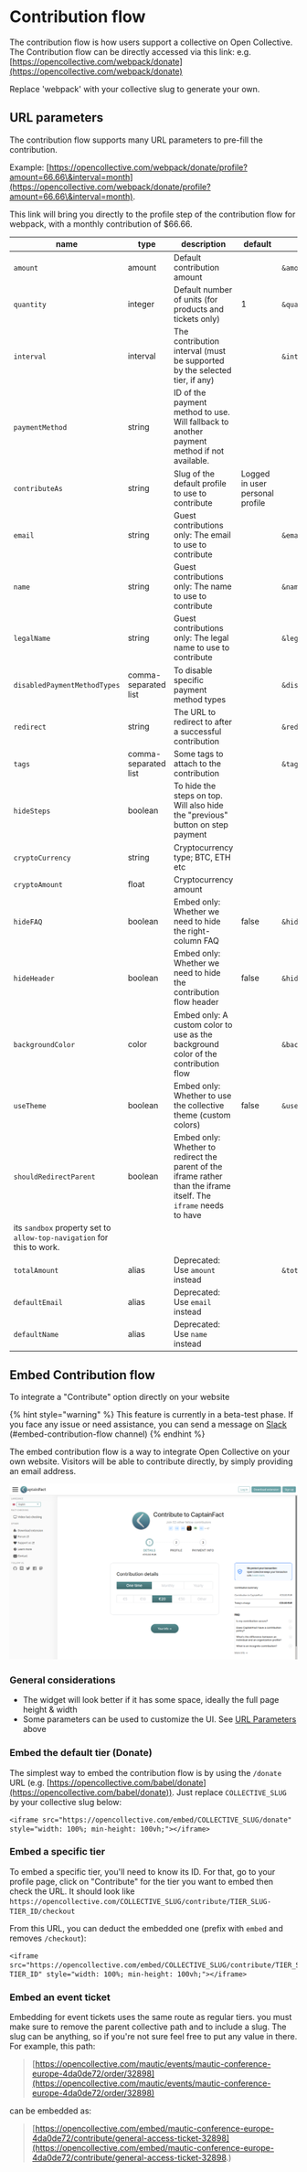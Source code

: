 # Contribution flow

The contribution flow is how users support a collective on Open Collective. The Contribution flow can be directly accessed via this link: e.g. [https://opencollective.com/webpack/donate](https://opencollective.com/webpack/donate)

Replace 'webpack' with your collective slug to generate your own.

## URL parameters

The contribution flow supports many URL parameters to pre-fill the contribution.

Example: [https://opencollective.com/webpack/donate/profile?amount=66.66\&interval=month](https://opencollective.com/webpack/donate/profile?amount=66.66\&interval=month).

This link will bring you directly to the profile step of the contribution flow for webpack, with a monthly contribution of $66.66.

| name                                                                   | type                 | description                                                                                                        | default                         | example                                            |
| ---------------------------------------------------------------------- | -------------------- | ------------------------------------------------------------------------------------------------------------------ | ------------------------------- | -------------------------------------------------- |
| `amount`                                                               | amount               | Default contribution amount                                                                                        |                                 | `&amount=42.42`                                    |
| `quantity`                                                             | integer              | Default number of units (for products and tickets only)                                                            | 1                               | `&quantity=5`                                      |
| `interval`                                                             | interval             | The contribution interval (must be supported by the selected tier, if any)                                         |                                 | `&interval='month'`                                |
| `paymentMethod`                                                        | string               | ID of the payment method to use. Will fallback to another payment method if not available.                         |                                 |                                                    |
| `contributeAs`                                                         | string               | Slug of the default profile to use to contribute                                                                   | Logged in user personal profile |                                                    |
| `email`                                                                | string               | Guest contributions only: The email to use to contribute                                                           |                                 | `&email=test@opencollective.com`                   |
| `name`                                                                 | string               | Guest contributions only: The name to use to contribute                                                            |                                 | `&name=John Doe`                                   |
| `legalName`                                                            | string               | Guest contributions only: The legal name to use to contribute                                                      |                                 | `&legalName=John Doe`                              |
| `disabledPaymentMethodTypes`                                           | comma-separated list | To disable specific payment method types                                                                           |                                 | `&disabledPaymentMethodTypes=MANUAL,BANK_TRANSFER` |
| `redirect`                                                             | string               | The URL to redirect to after a successful contribution                                                             |                                 | `&redirect=https://www.example.com/thank-you`      |
| `tags`                                                                 | comma-separated list | Some tags to attach to the contribution                                                                            |                                 | `&tags=tag1,tag2`                                  |
| `hideSteps`                                                            | boolean              | To hide the steps on top. Will also hide the "previous" button on step payment                                     |                                 |                                                    |
| `cryptoCurrency`                                                       | string               | Cryptocurrency type; BTC, ETH etc                                                                                  |                                 |                                                    |
| `cryptoAmount`                                                         | float                | Cryptocurrency amount                                                                                              |                                 |                                                    |
| `hideFAQ`                                                              | boolean              | Embed only: Whether we need to hide the right-column FAQ                                                           | false                           | `&hideFAQ=true`                                    |
| `hideHeader`                                                           | boolean              | Embed only: Whether we need to hide the contribution flow header                                                   | false                           | `&hideHeader=true`                                 |
| `backgroundColor`                                                      | color                | Embed only: A custom color to use as the background color of the contribution flow                                 |                                 | `&backgroundColor=#ff0000`                         |
| `useTheme`                                                             | boolean              | Embed only: Whether to use the collective theme (custom colors)                                                    | false                           | `&useTheme=true`                                   |
| `shouldRedirectParent`                                                 | boolean              | Embed only: Whether to redirect the parent of the iframe rather than the iframe itself. The `iframe` needs to have |                                 |                                                    |
| its `sandbox` property set to `allow-top-navigation` for this to work. |                      |                                                                                                                    |                                 |                                                    |
| `totalAmount`                                                          | alias                | Deprecated: Use `amount` instead                                                                                   |                                 | `&totalAmount=4200`                                |
| `defaultEmail`                                                         | alias                | Deprecated: Use `email` instead                                                                                    |                                 |                                                    |
| `defaultName`                                                          | alias                | Deprecated: Use `name` instead                                                                                     |                                 |                                                    |

## Embed Contribution flow

To integrate a "Contribute" option directly on your website

{% hint style="warning" %}
This feature is currently in a beta-test phase. If you face any issue or need assistance, you can send a message on [Slack](https://slack.opencollective.com) (#﻿embed-contribution-flow channel)
{% endhint %}

The embed contribution flow is a way to integrate Open Collective on your own website. Visitors will be able to contribute directly, by simply providing an email address.

![Embedded contribution on the website of an initiative](<../.gitbook/assets/image (39).png>)

### General considerations

* The widget will look better if it has some space, ideally the full page height & width
* Some parameters can be used to customize the UI. See [URL Parameters](contribution-flow.md#url-parameters) above

### Embed the default tier (Donate)

The simplest way to embed the contribution flow is by using the `/donate` URL (e.g. [https://opencollective.com/babel/donate](https://opencollective.com/babel/donate)). Just replace `COLLECTIVE_SLUG` by your collective slug below:

```markup
<iframe src="https://opencollective.com/embed/COLLECTIVE_SLUG/donate" style="width: 100%; min-height: 100vh;"></iframe>
```

### Embed a specific tier

To embed a specific tier, you'll need to know its ID. For that, go to your profile page, click on "Contribute" for the tier you want to embed then check the URL. It should look like `https://opencollective.com/COLLECTIVE_SLUG/contribute/TIER_SLUG-TIER_ID/checkout`

From this URL, you can deduct the embedded one (prefix with `embed` and removes `/checkout`):

```markup
<iframe src="https://opencollective.com/embed/COLLECTIVE_SLUG/contribute/TIER_SLUG-TIER_ID" style="width: 100%; min-height: 100vh;"></iframe>
```

### Embed an event ticket

Embedding for event tickets uses the same route as regular tiers. you must make sure to remove the parent collective path and to include a slug. The slug can be anything, so if you're not sure feel free to put any value in there. For example, this path:

> [https://opencollective.com/mautic/events/mautic-conference-europe-4da0de72/order/32898](https://opencollective.com/mautic/events/mautic-conference-europe-4da0de72/order/32898)

can be embedded as:

> [https://opencollective.com/embed/mautic-conference-europe-4da0de72/contribute/general-access-ticket-32898](https://opencollective.com/embed/mautic-conference-europe-4da0de72/contribute/general-access-ticket-32898.)
